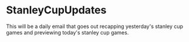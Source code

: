 # StanleyCupUpdates
This will be a daily email that goes out recapping yesterday's stanley cup games and previewing today's stanley cup games. 
